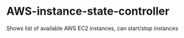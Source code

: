 # AWS-instance-state-controller
Shows list of available AWS EC2 instances, can start/stop instances

